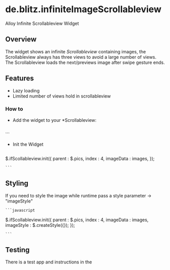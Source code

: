 # de.blitz.infiniteImageScrollableview
Alloy Infinite  Scrollableview Widget

## Overview
The widget shows an infinite *Scrollableview* containing images, the Scrollableview
always has three views to avoid a large number of views.
The Scrollableview loads the next/previews image after swipe gesture ends.


## Features
* Lazy loading
* Limited number of views hold in scrollableview


### How to

* Add the widget to your *Scrollableview:

	```xml
<Alloy>
	<Window class="container">
		<ScrollableView id="pics">
			<Widget src="de.blitz.infiniteImageScrollableview" id="ifScollableview"></Widget>
		</ScrollableView>
	</Window>
</Alloy>
	```

* Init the Widget

	```javascript
$.ifScollableview.init({
		parent			  : $.pics,
	    index 			: 4,
		  imageData 	: images,
});

	```


## Styling

If you need to  style the image while runtime pass a style parameter -> "imageStyle"

	```javascript
$.ifScollableview.init({
		parent			  : $.pics,
	    index 			: 4,
		  imageData 	: images,
		  imageStyle  : $.createStyle({});
});

	```



## Testing
There is a test app and instructions in the 
